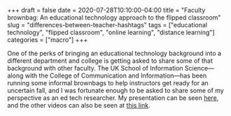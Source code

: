 +++ 
draft = false
date = 2020-07-28T10:10:00-04:00
title = "Faculty brownbag: An educational technology approach to the flipped classroom"
slug = "differences-between-teacher-hashtags" 
tags = ["educational technology", "flipped classroom", "online learning", "distance learning"]
categories = ["macro"]
+++

One of the perks of bringing an educational technology background into a different department and college is getting asked to share some of that background with other faculty. The UK School of Information Science—along with the College of Communication and Information—has been running some informal brownbags to help instructors get ready for an uncertain fall, and I was fortunate enough to be asked to share some of my perspective as an ed tech researcher. My presentation can be seen [here](https://uky.zoom.us/rec/play/75Mucbv--jM3HtGUsASDBKR4W9S8JqKshnIa8vFYyR21ByFXNVKuYeYWY7GMjWOi0tmlfB-jia2d9mUb?startTime=1595433577000&_x_zm_rtaid=kLQxdHtCT8-4-186UOA8IQ.1595944366168.037176caeb3a7ce28b603e07e38e9e4a&_x_zm_rhtaid=303), and the other videos can also be seen at [this link](https://ci.uky.edu/sis/page/school-information-science-hosts-lunch-learns).
